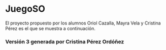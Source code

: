 # JuegoSO
  El proyecto propuesto por los alumnos Oriol Cazalla, Mayra Vela y Cristina Pérez es el que se muestra a continuación.
  ### Versión 3 generada por Cristina Pérez Ordóñez
  
